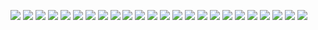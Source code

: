 ![](https://i.imgur.com/vVygaUT.png)
![](https://i.imgur.com/m6nIxfE.png)
![](https://i.imgur.com/U26Cg5L.png)
![](https://i.imgur.com/JiePXzl.png)
![](https://i.imgur.com/W2FIy80.png)
![](https://i.imgur.com/12MKHxR.png)
![](https://i.imgur.com/6uNi5PE.png)
![](https://i.imgur.com/zwyY1LC.png)
![](https://i.imgur.com/9VkYv2w.png)
![](https://i.imgur.com/QDkMEy8.png)
![](https://i.imgur.com/XuvCqQ7.png)
![](https://i.imgur.com/KgUAK7P.png)
![](https://i.imgur.com/Pwzsg4e.png)
![](https://i.imgur.com/r9ZJvuQ.png)
![](https://i.imgur.com/3BSg6ok.png)
![](https://i.imgur.com/4dG0tkJ.png)
![](https://i.imgur.com/Vv1NuzJ.png)
![](https://i.imgur.com/O8gW834.png)
![](https://i.imgur.com/9NJgUQN.png)
![](https://i.imgur.com/yV09pKY.png)
![](https://i.imgur.com/D3puJK5.png)
![](https://i.imgur.com/NuaOJ6s.png)
![](https://i.imgur.com/jTxmxP4.png)
![](https://i.imgur.com/ArxJNTO.png)
